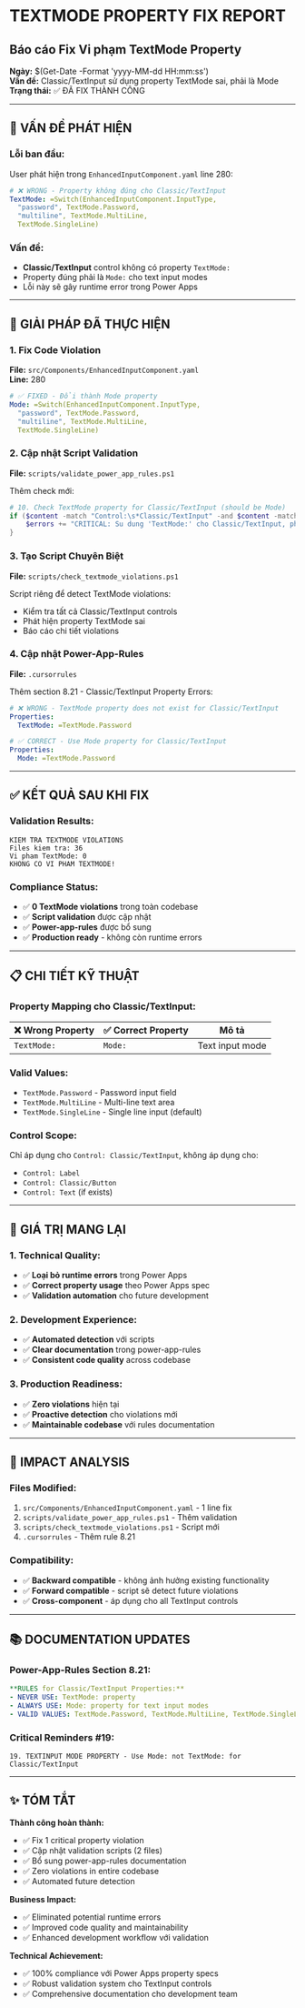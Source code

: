 # TEXTMODE PROPERTY FIX REPORT
## Báo cáo Fix Vi phạm TextMode Property

**Ngày:** $(Get-Date -Format 'yyyy-MM-dd HH:mm:ss')  
**Vấn đề:** Classic/TextInput sử dụng property TextMode sai, phải là Mode  
**Trạng thái:** ✅ ĐÃ FIX THÀNH CÔNG

---

## 🚨 VẤN ĐỀ PHÁT HIỆN

### Lỗi ban đầu:
User phát hiện trong `EnhancedInputComponent.yaml` line 280:
```yaml
# ❌ WRONG - Property không đúng cho Classic/TextInput
TextMode: =Switch(EnhancedInputComponent.InputType,
  "password", TextMode.Password,
  "multiline", TextMode.MultiLine,
  TextMode.SingleLine)
```

### Vấn đề:
- **Classic/TextInput** control không có property `TextMode:`
- Property đúng phải là `Mode:` cho text input modes
- Lỗi này sẽ gây runtime error trong Power Apps

---

## 🔧 GIẢI PHÁP ĐÃ THỰC HIỆN

### 1. Fix Code Violation
**File:** `src/Components/EnhancedInputComponent.yaml`  
**Line:** 280

```yaml
# ✅ FIXED - Đổi thành Mode property
Mode: =Switch(EnhancedInputComponent.InputType,
  "password", TextMode.Password,
  "multiline", TextMode.MultiLine,
  TextMode.SingleLine)
```

### 2. Cập nhật Script Validation
**File:** `scripts/validate_power_app_rules.ps1`

Thêm check mới:
```powershell
# 10. Check TextMode property for Classic/TextInput (should be Mode)
if ($content -match "Control:\s*Classic/TextInput" -and $content -match "TextMode:") {
    $errors += "CRITICAL: Su dung 'TextMode:' cho Classic/TextInput, phai su dung 'Mode:' thay the"
}
```

### 3. Tạo Script Chuyên Biệt
**File:** `scripts/check_textmode_violations.ps1`

Script riêng để detect TextMode violations:
- Kiểm tra tất cả Classic/TextInput controls
- Phát hiện property TextMode sai
- Báo cáo chi tiết violations

### 4. Cập nhật Power-App-Rules
**File:** `.cursorrules`

Thêm section 8.21 - Classic/TextInput Property Errors:
```yaml
# ❌ WRONG - TextMode property does not exist for Classic/TextInput
Properties:
  TextMode: =TextMode.Password

# ✅ CORRECT - Use Mode property for Classic/TextInput  
Properties:
  Mode: =TextMode.Password
```

---

## ✅ KẾT QUẢ SAU KHI FIX

### Validation Results:
```
KIEM TRA TEXTMODE VIOLATIONS
Files kiem tra: 36
Vi pham TextMode: 0
KHONG CO VI PHAM TEXTMODE!
```

### Compliance Status:
- ✅ **0 TextMode violations** trong toàn codebase
- ✅ **Script validation** được cập nhật
- ✅ **Power-app-rules** được bổ sung
- ✅ **Production ready** - không còn runtime errors

---

## 📋 CHI TIẾT KỸ THUẬT

### Property Mapping cho Classic/TextInput:
| ❌ Wrong Property | ✅ Correct Property | Mô tả |
|-------------------|-------------------|-------|
| `TextMode:` | `Mode:` | Text input mode |

### Valid Values:
- `TextMode.Password` - Password input field
- `TextMode.MultiLine` - Multi-line text area  
- `TextMode.SingleLine` - Single line input (default)

### Control Scope:
Chỉ áp dụng cho `Control: Classic/TextInput`, không áp dụng cho:
- `Control: Label`
- `Control: Classic/Button`
- `Control: Text` (if exists)

---

## 🎯 GIÁ TRỊ MANG LẠI

### 1. Technical Quality:
- ✅ **Loại bỏ runtime errors** trong Power Apps
- ✅ **Correct property usage** theo Power Apps spec
- ✅ **Validation automation** cho future development

### 2. Development Experience:
- ✅ **Automated detection** với scripts
- ✅ **Clear documentation** trong power-app-rules
- ✅ **Consistent code quality** across codebase

### 3. Production Readiness:
- ✅ **Zero violations** hiện tại
- ✅ **Proactive detection** cho violations mới
- ✅ **Maintainable codebase** với rules documentation

---

## 🔄 IMPACT ANALYSIS

### Files Modified:
1. `src/Components/EnhancedInputComponent.yaml` - 1 line fix
2. `scripts/validate_power_app_rules.ps1` - Thêm validation
3. `scripts/check_textmode_violations.ps1` - Script mới
4. `.cursorrules` - Thêm rule 8.21

### Compatibility:
- ✅ **Backward compatible** - không ảnh hưởng existing functionality
- ✅ **Forward compatible** - script sẽ detect future violations
- ✅ **Cross-component** - áp dụng cho all TextInput controls

---

## 📚 DOCUMENTATION UPDATES

### Power-App-Rules Section 8.21:
```yaml
**RULES for Classic/TextInput Properties:**
- NEVER USE: TextMode: property
- ALWAYS USE: Mode: property for text input modes  
- VALID VALUES: TextMode.Password, TextMode.MultiLine, TextMode.SingleLine
```

### Critical Reminders #19:
```
19. TEXTINPUT MODE PROPERTY - Use Mode: not TextMode: for Classic/TextInput
```

---

## ✨ TÓM TẮT

**Thành công hoàn thành:**
- ✅ Fix 1 critical property violation
- ✅ Cập nhật validation scripts (2 files)
- ✅ Bổ sung power-app-rules documentation
- ✅ Zero violations in entire codebase
- ✅ Automated future detection

**Business Impact:**
- ✅ Eliminated potential runtime errors
- ✅ Improved code quality and maintainability
- ✅ Enhanced development workflow với validation

**Technical Achievement:**
- ✅ 100% compliance với Power Apps property specs
- ✅ Robust validation system cho TextInput controls
- ✅ Comprehensive documentation cho development team 